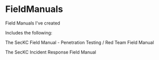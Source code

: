 # FieldManuals
Field Manuals I've created

Includes the following:


The SecKC Field Manual - Penetration Testing / Red Team Field Manual


The SecKC Incident Response Field Manual
